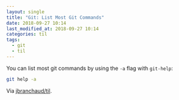```yaml
---
layout: single
title: "Git: List Most Git Commands"
date: 2018-09-27 10:14
last_modified_at: 2018-09-27 10:14
categories: til
tags:
  - git
  - til
---
```


You can list most git commands by using the `-a` flag with `git-help`:

```bash
git help -a
```

Via [jbranchaud/til](https://github.com/jbranchaud/til).
